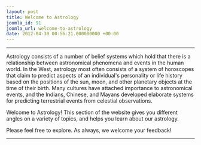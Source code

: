 ```yaml
---
layout: post
title: Welcome to Astrology
joomla_id: 91
joomla_url: welcome-to-astrology
date: 2012-04-30 00:56:21.000000000 +00:00
---
```

* * *

Astrology consists of a number of belief systems which hold that there is a relationship between astronomical phenomena and events in the human world. In the West, astrology most often consists of a system of horoscopes that claim to predict aspects of an individual's personality or life history based on the positions of the sun, moon, and other planetary objects at the time of their birth. Many cultures have attached importance to astronomical events, and the Indians, Chinese, and Mayans developed elaborate systems for predicting terrestrial events from celestial observations.

Welcome to Astrology! This section of the website gives you different angles on a variety of topics, and helps you learn about our astrology.

Please feel free to explore. As always, we welcome your feedback!

* * *



